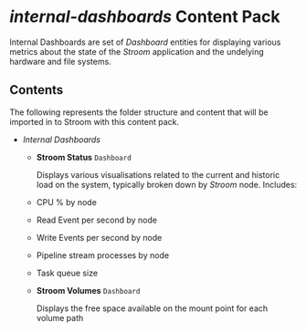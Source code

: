 # _internal-dashboards_ Content Pack

Internal Dashboards are set of _Dashboard_ entities for displaying various metrics about the state of the _Stroom_ application and the undelying hardware and file systems.

## Contents

The following represents the folder structure and content that will be imported in to Stroom with this content pack.

* _Internal Dashboards_ 

    * **Stroom Status** `Dashboard`

        Displays various visualisations related to the current and historic load on the system, typically broken down by _Stroom_ node. Includes:

     * CPU % by node

     * Read Event per second by node

     * Write Events per second by node

     * Pipeline stream processes by node

     * Task queue size

     * **Stroom Volumes** `Dashboard`

        Displays the free space available on the mount point for each volume path

